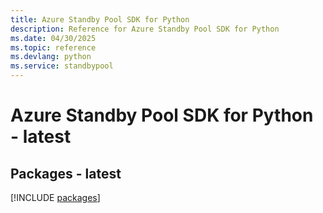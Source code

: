 ```yaml
---
title: Azure Standby Pool SDK for Python
description: Reference for Azure Standby Pool SDK for Python
ms.date: 04/30/2025
ms.topic: reference
ms.devlang: python
ms.service: standbypool
---
```

# Azure Standby Pool SDK for Python - latest
## Packages - latest
[!INCLUDE [packages](standby-pool-index.md)]